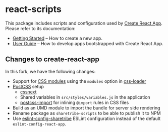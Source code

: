 # react-scripts

This package includes scripts and configuration used by [Create React App](https://github.com/facebookincubator/create-react-app).  
Please refer to its documentation:

* [Getting Started](https://github.com/facebookincubator/create-react-app/blob/master/README.md#getting-started) – How to create a new app.
* [User Guide](https://github.com/facebookincubator/create-react-app/blob/master/packages/react-scripts/template/README.md) – How to develop apps bootstrapped with Create React App.

## Changes to create-react-app

In this fork, we have the following changes:

 - Support for [CSS modules](https://github.com/css-modules/css-modules) using the `modules` option in [css-loader](https://github.com/webpack/css-loader#css-modules)
 - [PostCSS](http://postcss.org/) setup
   - [cssnext](http://cssnext.io/)
   - Shared variables in `src/styles/variables.js` in the application
   - [postcss-import](https://github.com/postcss/postcss-import) for inlining `@import` rules in CSS files
- Build as an UMD module to import the bundle for server side rendering
- Rename package as `sharetribe-scripts` to be able to publish it to NPM
- Use [eslint-config-sharetribe](https://www.npmjs.com/package/eslint-config-sharetribe) ESLint configuration instead of the default `eslint-config-react-app`.
